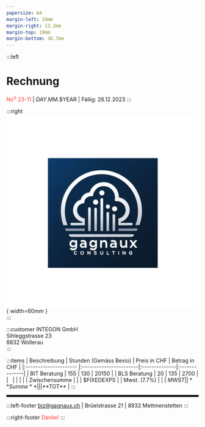 ```yaml
---
papersize: A4
margin-left: 19mm
margin-right: 13.2mm
margin-top: 19mm
margin-bottom: 36.7mm
---
```


:::left
# Rechnung
<span style="color:#FF3B30;">No<sup>o</sup> 23-11</span> | $DAY.$MM.$YEAR | Fällig: 28.12.2023
:::


:::right
![](logo2.png){ width=60mm }  
:::


:::customer
INTEGON GmbH\
Sihleggstrasse 23\
8832 Wollerau\
:::

:::items
| Beschreibung          | Stunden (Gemäss Bexio) | Preis in CHF  | Betrag in CHF |
|:--------------------- |:-----------------------|:--------------|:--------------|
| BIT Beratung          | 155                    | 130           |     20150     |
| BLS Beratung          |  20                    | 135           |      2700     |
| &nbsp;                |                        |               |               |
| Zwischensumme         |                        |               |    $FIXEDEXPS |
| Mwst. (7.7%)          |                        |               |    $MWST      |
| **Summe**             |                        |               |  **$TOT**     |
:::

<hr style="border:2px solid black">

:::left-footer
biz@gagnaux.ch | Brüelstrasse 21 | 8932 Mettmenstetten
:::

:::right-footer
<span style="color:#FF3B30;">Danke!</span>
:::
